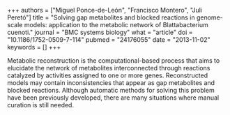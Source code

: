 +++
authors = ["Miguel Ponce-de-León", "Francisco Montero", "Juli Peretó"]
title = "Solving gap metabolites and blocked reactions in genome-scale models: application to the metabolic network of Blattabacterium cuenoti."
journal = "BMC systems biology"
what = "article"
doi = "10.1186/1752-0509-7-114"
pubmed = "24176055"
date = "2013-11-02"
keywords = []
+++

Metabolic reconstruction is the computational-based process that aims to elucidate the network of metabolites interconnected through reactions catalyzed by activities assigned to one or more genes. Reconstructed models may contain inconsistencies that appear as gap metabolites and blocked reactions. Although automatic methods for solving this problem have been previously developed, there are many situations where manual curation is still needed.